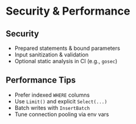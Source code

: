 # Security & Performance

## Security

- Prepared statements & bound parameters
- Input sanitization & validation
- Optional static analysis in CI (e.g., `gosec`)

## Performance Tips

- Prefer indexed `WHERE` columns
- Use `Limit()` and explicit `Select(...)`
- Batch writes with `InsertBatch`
- Tune connection pooling via env vars
